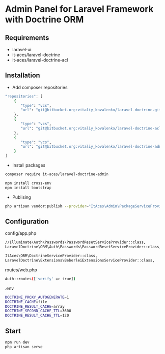 # Admin Panel for Laravel Framework with Doctrine ORM

## Requirements

* laravel-ui
* it-aces/laravel-doctrine
* it-aces/laravel-doctrine-acl

## Installation

* Add composer repositories

```BASH
"repositories": [
	{
       "type": "vcs",
       "url": "git@bitbucket.org:vitaliy_kovalenko/laravel-doctrine.git"
    },
    {
       "type": "vcs",
       "url": "git@bitbucket.org:vitaliy_kovalenko/laravel-doctrine-acl.git"
    },
    {
       "type": "vcs",
       "url": "git@bitbucket.org:vitaliy_kovalenko/laravel-doctrine-admin.git"
    }
]
```

* Install packages

```BASH
composer require it-aces/laravel-doctrine-admin
```

```BASH
npm install cross-env
npm install bootstrap
```

* Publising

```BASH
php artisan vendor:publish --provider="ItAces\Admin\PackageServiceProvider"
```

## Configuration

config/app.php

```BASH
//Illuminate\Auth\Passwords\PasswordResetServiceProvider::class,
LaravelDoctrine\ORM\Auth\Passwords\PasswordResetServiceProvider::class,
```

```BASH
ItAces\ORM\DoctrineServiceProvider::class,
LaravelDoctrine\Extensions\BeberleiExtensionsServiceProvider::class,
```
routes/web.php

```BASH
Auth::routes(['verify' => true])
```

.env

```BASH
DOCTRINE_PROXY_AUTOGENERATE=1
DOCTRINE_CACHE=file
DOCTRINE_RESULT_CACHE=array
DOCTRINE_SECOND_CACHE_TTL=3600
DOCTRINE_RESULT_CACHE_TTL=120
```

## Start

```BASH
npm run dev
php artisan serve
```


